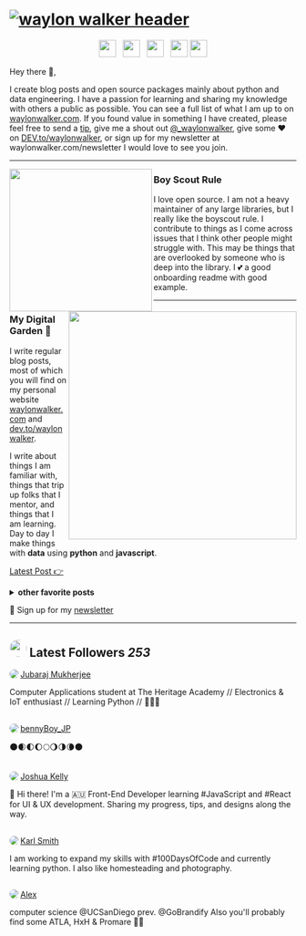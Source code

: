 # [![waylon walker header](https://raw.githubusercontent.com/WaylonWalker/WaylonWalker/main/icon/gh-bannner-light.png)](https://waylonwalker.com)
<p align='center'>
<a href="https://dev.to/waylonwalker"><img height="30" src="https://raw.githubusercontent.com/WaylonWalker/WaylonWalker/main/icon/dev.png"></a>&nbsp;&nbsp;
<a href="https://twitter.com/_waylonwalker"><img height="30" src="https://github.com/WaylonWalker/WaylonWalker/blob/main/icon/twitter.png?raw=true"></a>&nbsp;&nbsp;
<a href="https://instagram.com/_waylonwalker"><img height="30" src="https://github.com/WaylonWalker/WaylonWalker/blob/main/icon/instagram.jpg?raw=true"></a>&nbsp;&nbsp;
<a href="https://www.buymeacoffee.com/bBdtMQO"><img height="30" src="https://github.com/WaylonWalker/WaylonWalker/blob/main/icon/by-me-a-coffee.png?raw=true"></a>
<a href="https://www.linkedin.com/in/waylonwalker/"><img height="30" src="https://github.com/WaylonWalker/WaylonWalker/blob/main/icon/linkedin.png?raw=true"></a>
</p>

Hey there 👋,

I create blog posts and open source packages mainly about python and data engineering.  I have a passion for learning and sharing my knowledge with others a public as possible.  You can see a full list of what I am up to on [waylonwalker.com](waylonwalker.com).  If you found value in something I have created, please feel free to send a [tip](https://www.buymeacoffee.com/bBdtMQO), give me a shout out [@_waylonwalker](https://twitter.com/_waylonwalker), give some ♥ on [DEV.to/waylonwalker](https://dev.to/waylonwalker), or sign up for my newsletter  at waylonwalker.com/newsletter  I would love to see you join.
 
  ---
 
 <p>
  <img width="250" align='left' src="https://github.com/WaylonWalker/WaylonWalker/blob/main/icon/hacktoberfest.png?raw=true">
</p>
 
### Boy Scout Rule

I love open source.  I am not a heavy maintainer of any large libraries, but I really like the boyscout rule.  I contribute to things as I come across issues that I think other people might struggle with.  This may be things that are overlooked by someone who is deep into the library.  I 💕 a good onboarding readme with good example.

 ---

<p>
  <a href="https://waylonwalker.com/latest"><img width="400" align='right' src="https://waylonwalker.com/latest.png?raw=true"></a>
</p>

### My Digital Garden 🌱

I write regular blog posts, most of which you will find on my personal website [waylonwalker.com](https://waylonwalker.com) and [dev.to/waylonwalker](https://dev.to/waylonwalker).

I write about things I am familiar with, things that trip up folks that I mentor, and things that I am learning.  Day to day I make things with **data** using **python** and **javascript**. 

[Latest Post 👉](https://waylonwalker.com/latest)

<details>
 <summary><strong>other favorite posts</strong></summary>
 <a href="https://waylonwalker.com/blog/eight-years-cat/"><img width="400" src="https://waylonwalker.com/eight-years-cat.png?raw=true"></a>
 <a href="https://waylonwalker.com/blog/keyboard-driven-vscode/"><img width="400" src="https://waylonwalker.com/alt%20b.png?raw=true"></a>
 <a href="https://waylonwalker.com/blog/what-are-github-actions/"><img width="400" src="https://waylonwalker.com/what-are-github-actions.png?raw=true"></a>
 
</details>

💌 Sign up for my [newsletter](https://waylonwalker.com/newsletter/)

---

## <img height="30" style="border-radius:50%" src="https://github.com/WaylonWalker/WaylonWalker/blob/main/icon/twitter.png?raw=true"> Latest Followers _253_

<a href='https://twitter.com/jubarajmukherje'>
  <img style="border-radius:50%" align="left" src='https://pbs.twimg.com/profile_images/1284494241465434114/pI_Xc1vG_normal.jpg' />
</a>

<a href='https://twitter.com/jubarajmukherje'>
    Jubaraj Mukherjee
</a>

Computer Applications student at The Heritage Academy // Electronics & IoT enthusiast // Learning Python // 👨🏽‍💻

<h2></h2><a href='https://twitter.com/Bennyboy_JP'>
  <img style="border-radius:50%" align="left" src='https://pbs.twimg.com/profile_images/1236524311906664448/xuIZlfD8_normal.jpg' />
</a>

<a href='https://twitter.com/Bennyboy_JP'>
    bennyBoy_JP
</a>

🌑🌒🌓🌔🌕🌖🌗🌘🌑

<h2></h2><a href='https://twitter.com/hewhodevs'>
  <img style="border-radius:50%" align="left" src='https://pbs.twimg.com/profile_images/1285540312274747392/cviLX3YL_normal.jpg' />
</a>

<a href='https://twitter.com/hewhodevs'>
    Joshua Kelly
</a>

👋 Hi there! I'm a 🇦🇺 Front-End Developer learning #JavaScript and #React for UI & UX development. Sharing my progress, tips, and designs along the way.

<h2></h2><a href='https://twitter.com/KarlsClipboard'>
  <img style="border-radius:50%" align="left" src='https://pbs.twimg.com/profile_images/1259178615964606473/aJaop0dC_normal.jpg' />
</a>

<a href='https://twitter.com/KarlsClipboard'>
    Karl Smith
</a>

I am working to expand my skills with #100DaysOfCode and currently learning python.  I also like homesteading and photography.

<h2></h2><a href='https://twitter.com/alex_spindier'>
  <img style="border-radius:50%" align="left" src='https://pbs.twimg.com/profile_images/1237871877202165761/EsMJOYVy_normal.jpg' />
</a>

<a href='https://twitter.com/alex_spindier'>
    Alex
</a>

computer science @UCSanDiego prev. @GoBrandify Also you'll probably find some ATLA, HxH & Promare 🚒🔥

<h2></h2>

<p align='center'>
<!-- <img align='center' src="https://visitor-badge.glitch.me/badge?page_id=waylonwalker.visitor-badge"> -->
 <p/>
